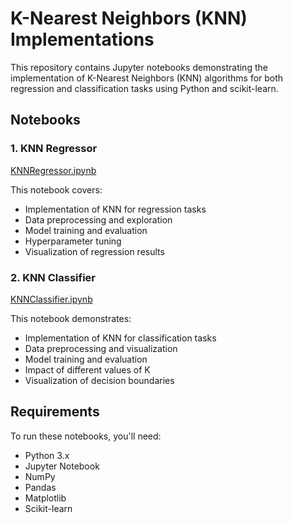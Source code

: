 # K-Nearest Neighbors (KNN) Implementations

This repository contains Jupyter notebooks demonstrating the implementation of K-Nearest Neighbors (KNN) algorithms for both regression and classification tasks using Python and scikit-learn.

## Notebooks

### 1. KNN Regressor

[KNNRegressor.ipynb](KNNRegressor.ipynb)

This notebook covers:
- Implementation of KNN for regression tasks
- Data preprocessing and exploration
- Model training and evaluation
- Hyperparameter tuning
- Visualization of regression results

### 2. KNN Classifier

[KNNClassifier.ipynb](KNNClassifier.ipynb)

This notebook demonstrates:
- Implementation of KNN for classification tasks
- Data preprocessing and visualization
- Model training and evaluation
- Impact of different values of K
- Visualization of decision boundaries

## Requirements

To run these notebooks, you'll need:

- Python 3.x
- Jupyter Notebook
- NumPy
- Pandas
- Matplotlib
- Scikit-learn
